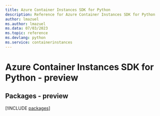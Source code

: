 ```yaml
---
title: Azure Container Instances SDK for Python
description: Reference for Azure Container Instances SDK for Python
author: lmazuel
ms.author: lmazuel
ms.data: 07/03/2023
ms.topic: reference
ms.devlang: python
ms.service: containerinstances
---
```

# Azure Container Instances SDK for Python - preview
## Packages - preview
[!INCLUDE [packages](container-instances-index.md)]